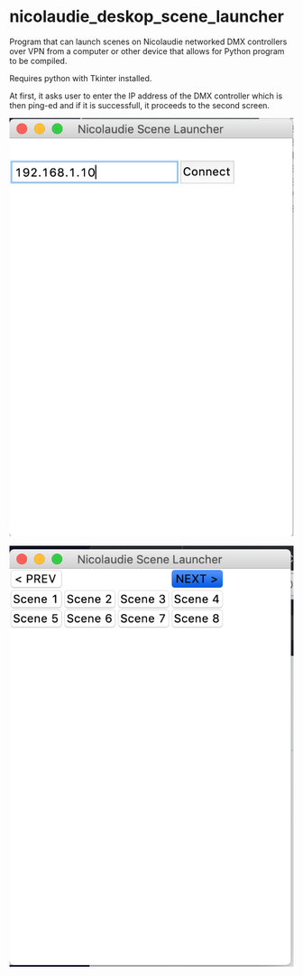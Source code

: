 # nicolaudie_deskop_scene_launcher
Program that can launch scenes on Nicolaudie networked DMX controllers over VPN from a computer or other device that allows for Python program to be compiled.

Requires python with Tkinter installed.

At first, it asks user to enter the IP address of the DMX controller which is then ping-ed and if it is successfull, it proceeds to the second screen.

![startup screen](https://raw.githubusercontent.com/sierramango/nicolaudie_deskop_scene_launcher/master/nicolaudie_startup.png)

![startup screen](https://raw.githubusercontent.com/sierramango/nicolaudie_deskop_scene_launcher/master/nicolaudie_running.png)
